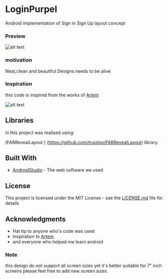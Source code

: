 # LoginPurpel


Android implementation of Sign in Sign Up layout concept

### Preview
 
 ![alt text](https://github.com/chawkiAmrouche/LoginPurpel/blob/master/transition.gif)
 
### motivation

Neat,clean and beautiful Designs needs to be alive

### Inspiration

this code is inspired from the works of [Artem](https://www.uplabs.com/artsemii)

![alt text](https://github.com/chawkiAmrouche/LoginPurpel/blob/master/inspiration.png)
   
## Libraries

in this project was realised using:

[FABRevealLayout ] (https://github.com/truizlop/FABRevealLayout) library.


## Built With

* [AndroidStudio](https://developer.android.com/studio/index.html) - The web software we used

 
 
## License

This project is licensed under the MIT License - see the [LICENSE.md](LICENSE.md) file for details

## Acknowledgments

* Hat tip to anyone who's code was used
* Inspiration to [Artem](https://www.uplabs.com/artsemii).
* and everyone who helped me learn android

### Note

this design do not support all screen sizes yet it's better suitable for 7" inch screens please feel free to add new screen sizes.
